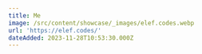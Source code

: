 ```yaml
---
title: Me
image: /src/content/showcase/_images/elef.codes.webp
url: 'https://elef.codes/'
dateAdded: 2023-11-28T10:53:30.000Z
---
```


